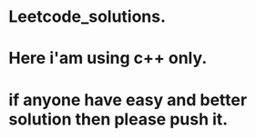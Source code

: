 # Leetcode_solutions.
# Here i'am using c++ only.

# if anyone have easy and better solution then please push it.
